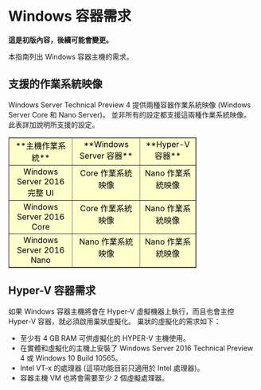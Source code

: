 # Windows 容器需求

**這是初版內容，後續可能會變更。**

本指南列出 Windows 容器主機的需求。

## 支援的作業系統映像

Windows Server Technical Preview 4 提供兩種容器作業系統映像 (Windows Server Core 和 Nano Server)。 並非所有的設定都支援這兩種作業系統映像。 此表詳加說明所支援的設定。

<table border="1" style="background-color:FFFFCC;border-collapse:collapse;border:1px solid FFCC00;color:000000;width:75%" cellpadding="5" cellspacing="5">
<tr valign="top">
<td><center>**主機作業系統**</center></td>
<td><center>**Windows Server 容器**</center></td>
<td><center>**Hyper-V 容器**</center></td>
</tr>
<tr valign="top">
<td><center>Windows Server 2016 完整 UI</center></td>
<td><center>Core 作業系統映像</center></td>
<td><center>Nano 作業系統映像</center></td>
</tr>
<tr valign="top">
<td><center>Windows Server 2016 Core</center></td>
<td><center>Core 作業系統映像</center></td>
<td><center> Nano 作業系統映像</center></td>
</tr>
<tr valign="top">
<td><center>Windows Server 2016 Nano</center></td>
<td><center> Nano 作業系統映像</center></td>
<td><center>Nano 作業系統映像</center></td>
</tr>
</table>

## Hyper-V 容器需求

如果 Windows 容器主機將會在 Hyper-V 虛擬機器上執行，而且也會主控 Hyper-V 容器，就必須啟用巢狀虛擬化。 巢狀的虛擬化的需求如下：

- 至少有 4 GB RAM 可供虛擬化的 HYPER-V 主機使用。
- 在實體和虛擬化的主機上安裝了 Windows Server 2016 Technical Preview 4 或 Windows 10 Build 10565。
- Intel VT-x 的處理器 (這項功能目前只適用於 Intel 處理器)。
- 容器主機 VM 也將會需要至少 2 個虛擬處理器。





